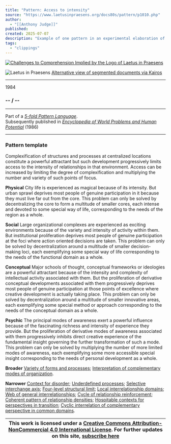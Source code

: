 ```yaml
---
title: "Pattern: Access to intensity"
source: "https://www.laetusinpraesens.org/docs80s/pattern/p1010.php"
author:
  - "[[Anthony Judge]]"
published:
created: 2025-07-07
description: "Example of one pattern in an experimental elaboration of a 5-fold pattern language. This explores the parallel between patterns at the physical level, the social level, the conceptual level, and the psychic level in the light of an underlying template based on the insights of Christopher Alexander"
tags:
  - "clippings"
---
```

[![Challenges to Comprehension Implied by the Logo
of Laetus in Praesens](https://www.laetusinpraesens.org/common/images/achngcol.jpg "Challenges to Comprehension Implied by the Logo
of Laetus in Praesens")](https://www.laetusinpraesens.org/context/logo_laetus.php)

![Laetus in Praesens](https://www.laetusinpraesens.org/common/images/laetus_title2.png) [Alternative view of segmented documents via Kairos](https://kairos.laetusinpraesens.org/p1010_8_pat_h_1)

---

1984

### \-- / --

---

Part of a *[5-fold Pattern Language](https://www.laetusinpraesens.org/docs80s/84patlan.php)*.  
Subsequently published in *[Encyclopedia of World Problems and Human Potential](https://www.un-intelligible.org/projects/homeency.php)* (1986)

---

### Pattern template

Complexification of structures and processes at centralized locations constitute a powerful attractant but such development progressively limits access to the intensity of relationships in that environment. Access can be increased by limiting the degree of complexification and multiplying the number and variety of such points of focus.

**Physical** City life is experienced as magical because of its intensity. But urban sprawl deprives most people of genuine participation in it because they must live far out from the core. This problem can only be solved by decentralizing the core to form a multitude of smaller cores, each intense and devoted to some special way of life, corresponding to the needs of the region as a whole.

**Social** Large organizational complexes are experienced as exciting environments because of the variety and intensity of activity within them. But institutional proliferation deprives most people of genuine participation at the foci where action oriented decisions are taken. This problem can only be solved by decentralization around a multitude of smaller decision-making loci, each exemplifying some special way of life corresponding to the needs of the functional domain as a whole.

**Conceptual** Major schools of thought, conceptual frameworks or ideologies are a powerful attractant because of the intensity and complexity of intellectual activity associated with them. But the proliferation of derivative conceptual developments associated with them progressively deprives most people of genuine participation at those points of excellence where creative development is actually taking place. This problem can only be solved by decentralization around a multitude of smaller innovative areas, each exemplifying some special method or approach corresponding to the needs of the conceptual domain as a whole.

**Psychic** The principal modes of awareness exert a powerful influence because of the fascinating richness and intensity of experience they provide. But the proliferation of derivative modes of awareness associated with them progressively inhibits direct creative experience of the fundamental insight governing the further transformation of such a mode. This problem can only be solved by multiplying the number of more limited modes of awareness, each exemplifying some more accessible special insight corresponding to the needs of personal development as a whole.

**Broader** [Variety of forms and processes](https://www.laetusinpraesens.org/docs80s/pattern/p1008.php); [Interpretation of complementary modes of organization](https://www.laetusinpraesens.org/docs80s/pattern/p1003.php).

**Narrower** [Context for disorder](https://www.laetusinpraesens.org/docs80s/pattern/p1058.php); [Underdefined processes](https://www.laetusinpraesens.org/docs80s/pattern/p1033.php); [Selective interchange axis](https://www.laetusinpraesens.org/docs80s/pattern/p1032.php); [Four-level structural limit](https://www.laetusinpraesens.org/docs80s/pattern/p1021.php); [Local interrelationship domains](https://www.laetusinpraesens.org/docs80s/pattern/p1011.php); [Web of general interrelationships](https://www.laetusinpraesens.org/docs80s/pattern/p1016.php); [Cycle of relationship reinforcement](https://www.laetusinpraesens.org/docs80s/pattern/p1031.php); [Coherent pattern of relationship densities](https://www.laetusinpraesens.org/docs80s/pattern/p1028.php); [Hospitable contexts for perspectives in transition](https://www.laetusinpraesens.org/docs80s/pattern/p1091.php); [Cyclic interrelation of complementary perspective in common domains](https://www.laetusinpraesens.org/docs80s/pattern/p1063.php).

| This work is licensed under a [Creative Commons Attribution-NonCommercial 4.0 International License](http://creativecommons.org/licenses/by-nc/4.0/).  For further updates on this site, [subscribe here](https://laetusinpraesens.us19.list-manage.com/subscribe/post?u=1b1bc3aae057999099ff24455&id=4c64c53b45) |
| --- |